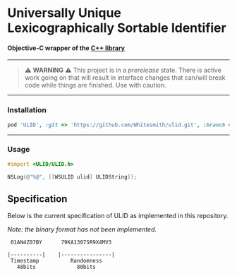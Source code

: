 # Universally Unique Lexicographically Sortable Identifier

#### Objective-C wrapper of the [C++ library](https://github.com/suyash/ulid)

---

> :warning: **WARNING** :warning: This project is in a _prerelease_ state. There
> is active work going on that will result in interface changes that can/will break
> code while things are finished. Use with caution.

---

### Installation

```ruby
pod 'ULID', :git => 'https://github.com/Whitesmith/ulid.git', :branch => 'master'
```

---

### Usage

```objective-c
#import <ULID/ULID.h>

NSLog(@"%@", [[WSULID ulid] ULIDString]);
```

## Specification

Below is the current specification of ULID as implemented in this repository.

*Note: the binary format has not been implemented.*

```
 01AN4Z07BY      79KA1307SR9X4MV3

|----------|    |----------------|
 Timestamp          Randomness
   48bits             80bits
```